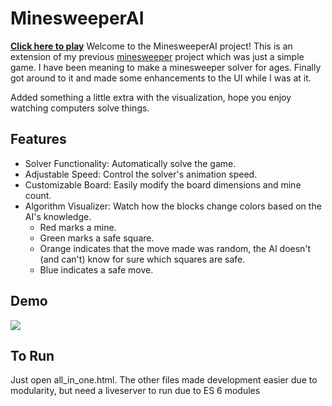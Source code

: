 # MinesweeperAI
**[Click here to play](https://abdulazizkh4tri.github.io/MinesweeperAI/all_in_one.html)**
Welcome to the MinesweeperAI project! 
This is an extension of my previous [minesweeper](https://github.com/pronoob828/Minesweeper) project which was just a simple game. 
I have been meaning to make a minesweeper solver for ages.
Finally got around to it and made some enhancements to the UI while I was at it.

Added something a little extra with the visualization, hope you enjoy watching computers solve things.

## Features
- Solver Functionality: Automatically solve the game.
- Adjustable Speed: Control the solver's animation speed.
- Customizable Board: Easily modify the board dimensions and mine count.
- Algorithm Visualizer: Watch how the blocks change colors based on the AI's knowledge.
    - Red marks a mine.
    - Green marks a safe square.
    - Orange indicates that the move made was random, the AI doesn't (and can't) know for sure which squares are safe.
    - Blue indicates a safe move.

## Demo
![](https://github.com/pronoob828/MinesweeperAI/blob/main/Minesweeper.gif)

## To Run
Just open all_in_one.html.
The other files made development easier due to modularity, but need a liveserver to run due to ES 6 modules
